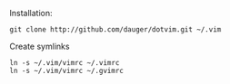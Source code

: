 Installation:

	git clone http://github.com/dauger/dotvim.git ~/.vim

Create symlinks

	ln -s ~/.vim/vimrc ~/.vimrc
	ln -s ~/.vim/vimrc ~/.gvimrc

